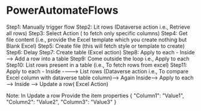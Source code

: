 # PowerAutomateFlows
  Step1: Manually trigger flow
  Step2: Lit rows (Dataverse action i.e., Retrieve all rows)
Step3: Select Action ( to fetch only specific columns)
Step4: Get file content (i.e., provide the Excel template which you create nothing but Blank Excel)
Step5: Create file (this will fetch style or template to create)
Step6: Delay 
Step7: Create table (Excel action)
Step8: Apply to each - Inside --> Add a row into a table
Step9: Come outside the loop i.e., Apply to each
Step10: List rows present in a table (i.e., To fetch rows from excel)
Step11: Apply to each - Inside ----> List rows (Dataverse action i.e., To compare Excel column with dataverse table column)--> Again Inside--> Apply to each --> Inside --> Update a row( Excel Action)

Note: In Update a row 
Provide the item properties 
{
  "Column1": "Value1",
  "Column2": "Value2",
  "Column3": "Value3"
}




